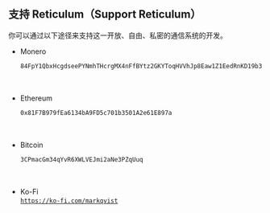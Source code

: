 ## 支持 Reticulum（Support Reticulum）
你可以通过以下途径来支持这一开放、自由、私密的通信系统的开发。

- Monero<br/>
  ```
  84FpY1QbxHcgdseePYNmhTHcrgMX4nFfBYtz2GKYToqHVVhJp8Eaw1Z1EedRnKD19b3B8NiLCGVxzKV17UMmmeEsCrPyA5w
  ```
  <br/><br/>
- Ethereum<br/>
  ```
  0x81F7B979fEa6134bA9FD5c701b3501A2e61E897a
  ```
  <br/><br/>
- Bitcoin<br/>
  ```
  3CPmacGm34qYvR6XWLVEJmi2aNe3PZqUuq
  ```
  <br/><br/>
- Ko-Fi<br/>
  <a href="https://ko-fi.com/markqvist">`https://ko-fi.com/markqvist`</a>
